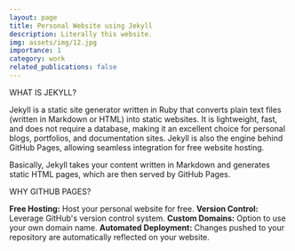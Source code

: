 ```yaml
---
layout: page
title: Personal Website using Jekyll
description: Literally this website.
img: assets/img/12.jpg
importance: 1
category: work
related_publications: false
---
```


WHAT IS JEKYLL?

Jekyll is a static site generator written in Ruby that converts plain text files (written in Markdown or HTML) into static websites. It is lightweight, fast, and does not require a database, making it an excellent choice for personal blogs, portfolios, and documentation sites. Jekyll is also the engine behind GitHub Pages, allowing seamless integration for free website hosting.

Basically, Jekyll takes your content written in Markdown and generates static HTML pages, which are then served by GitHub Pages.

WHY GITHUB PAGES?

**Free Hosting:** Host your personal website for free.
**Version Control:** Leverage GitHub's version control system.
**Custom Domains:** Option to use your own domain name.
**Automated Deployment:** Changes pushed to your repository are automatically reflected on your website.